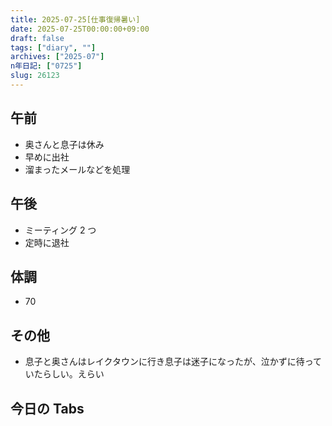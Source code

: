 ```yaml
---
title: 2025-07-25[仕事復帰暑い]
date: 2025-07-25T00:00:00+09:00
draft: false
tags: ["diary", ""]
archives: ["2025-07"]
n年日記: ["0725"]
slug: 26123
---
```


## 午前

- 奥さんと息子は休み
- 早めに出社
- 溜まったメールなどを処理

## 午後

- ミーティング 2 つ
- 定時に退社

## 体調

- 70

## その他

- 息子と奥さんはレイクタウンに行き息子は迷子になったが、泣かずに待っていたらしい。えらい

## 今日の Tabs
